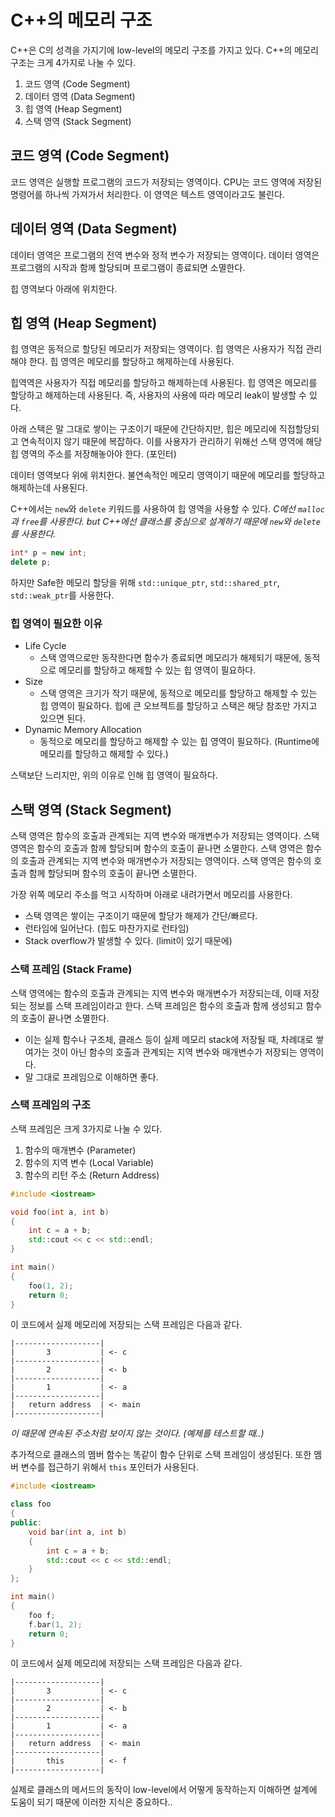 # C++의 메모리 구조

C++은 C의 성격을 가지기에 low-level의 메모리 구조를 가지고 있다. C++의 메모리 구조는 크게 4가지로 나눌 수 있다.

1. 코드 영역 (Code Segment)
2. 데이터 영역 (Data Segment)
3. 힙 영역 (Heap Segment)
4. 스택 영역 (Stack Segment)

## 코드 영역 (Code Segment)

코드 영역은 실행할 프로그램의 코드가 저장되는 영역이다. CPU는 코드 영역에 저장된 명령어를 하나씩 가져가서 처리한다. 이 영역은 텍스트 영역이라고도 불린다.

## 데이터 영역 (Data Segment)

데이터 영역은 프로그램의 전역 변수와 정적 변수가 저장되는 영역이다. 데이터 영역은 프로그램의 시작과 함께 할당되며 프로그램이 종료되면 소멸한다.

힙 영역보다 아래에 위치한다.

## 힙 영역 (Heap Segment)

힙 영역은 동적으로 할당된 메모리가 저장되는 영역이다. 힙 영역은 사용자가 직접 관리해야 한다. 힙 영역은 메모리를 할당하고 해제하는데 사용된다.

힙역역은 사용자가 직접 메모리를 할당하고 해제하는데 사용된다. 힙 영역은 메모리를 할당하고 해제하는데 사용된다. 즉, 사용자의 사용에 따라 메모리 leak이 발생할 수 있다.

아래 스택은 말 그대로 쌓이는 구조이기 때문에 간단하지만, 힙은 메모리에 직접할당되고 연속적이지 않기 때문에 복잡하다. 이를 사용자가 관리하기 위해선 스택 영역에 해당 힙 영역의 주소를 저장해놓아야 한다. (포인터)

데이터 영역보다 위에 위치한다. 불연속적인 메모리 영역이기 때문에 메모리를 할당하고 해제하는데 사용된다.

C++에서는 `new`와 `delete` 키워드를 사용하여 힙 영역을 사용할 수 있다. *C에선 `malloc`과 `free`를 사용한다. but C++에선 클래스를 중심으로 설계하기 때문에 `new`와 `delete`를 사용한다.*

```cpp
int* p = new int;
delete p;
```

하지만 Safe한 메모리 할당을 위해 `std::unique_ptr`, `std::shared_ptr`, `std::weak_ptr`를 사용한다.

### 힙 영역이 필요한 이유

- Life Cycle
  - 스택 영역으로만 동작한다면 함수가 종료되면 메모리가 해제되기 때문에, 동적으로 메모리를 할당하고 해제할 수 있는 힙 영역이 필요하다.
- Size
  - 스택 영역은 크기가 작기 때문에, 동적으로 메모리를 할당하고 해제할 수 있는 힙 영역이 필요하다. 힙에 큰 오브젝트를 할당하고 스택은 해당 참조만 가지고 있으면 된다.
- Dynamic Memory Allocation
  - 동적으로 메모리를 할당하고 해제할 수 있는 힙 영역이 필요하다. (Runtime에 메모리를 할당하고 해제할 수 있다.)

스택보단 느리지만, 위의 이유로 인해 힙 영역이 필요하다.

## 스택 영역 (Stack Segment)

스택 영역은 함수의 호출과 관계되는 지역 변수와 매개변수가 저장되는 영역이다. 스택 영역은 함수의 호출과 함께 할당되며 함수의 호출이 끝나면 소멸한다. 스택 영역은 함수의 호출과 관계되는 지역 변수와 매개변수가 저장되는 영역이다. 스택 영역은 함수의 호출과 함께 할당되며 함수의 호출이 끝나면 소멸한다.

가장 위쪽 메모리 주소를 먹고 시작하며 아래로 내려가면서 메모리를 사용한다.

- 스택 영역은 쌓이는 구조이기 때문에 할당가 해제가 간단/빠르다.
- 런타임에 일어난다. (힙도 마찬가지로 런타임)
- Stack overflow가 발생할 수 있다. (limit이 있기 때문에)

### 스택 프레임 (Stack Frame)

스택 영역에는 함수의 호출과 관계되는 지역 변수와 매개변수가 저장되는데, 이때 저장되는 정보를 스택 프레임이라고 한다. 스택 프레임은 함수의 호출과 함께 생성되고 함수의 호출이 끝나면 소멸한다.

- 이는 실제 함수나 구조체, 클래스 등이 실제 메모리 stack에 저장될 때, 차례대로 쌓여가는 것이 아닌 함수의 호출과 관계되는 지역 변수와 매개변수가 저장되는 영역이다.
- 말 그대로 프레임으로 이해하면 좋다.

### 스택 프레임의 구조

스택 프레임은 크게 3가지로 나눌 수 있다.

1. 함수의 매개변수 (Parameter)
2. 함수의 지역 변수 (Local Variable)
3. 함수의 리턴 주소 (Return Address)

```cpp
#include <iostream>

void foo(int a, int b)
{
    int c = a + b;
    std::cout << c << std::endl;
}

int main()
{
    foo(1, 2);
    return 0;
}
```

이 코드에서 실제 메모리에 저장되는 스택 프레임은 다음과 같다.

```
|-------------------|
|       3           | <- c
|-------------------|
|       2           | <- b
|-------------------|
|       1           | <- a
|-------------------|
|   return address  | <- main
|-------------------|
```

*이 때문에 연속된 주소처럼 보이지 않는 것이다. (예제를 테스트할 때..)*

추가적으로 클래스의 멤버 함수는 똑같이 함수 단위로 스택 프레임이 생성된다. 또한 멤버 변수를 접근하기 위해서 `this` 포인터가 사용된다.

```cpp
#include <iostream>

class foo
{
public:
    void bar(int a, int b)
    {
        int c = a + b;
        std::cout << c << std::endl;
    }
};

int main()
{
    foo f;
    f.bar(1, 2);
    return 0;
}
```

이 코드에서 실제 메모리에 저장되는 스택 프레임은 다음과 같다.

```
|-------------------|
|       3           | <- c
|-------------------|
|       2           | <- b
|-------------------|
|       1           | <- a
|-------------------|
|   return address  | <- main
|-------------------|
|       this        | <- f
|-------------------|
```

실제로 클래스의 메서드의 동작이 low-level에서 어떻게 동작하는지 이해하면 설계에 도움이 되기 때문에 이러한 지식은 중요하다..